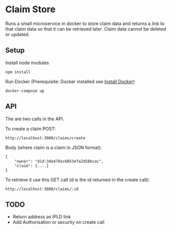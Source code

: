 # Claim Store

Runs a small microservice in docker to store claim data and returns a link to that claim data so that it can be retrieved later.  Claim data cannot be deleted or updated. 

## Setup
Install node modules

```npm install```

Run Docker (Prerequisite: Docker installed see [Install Docker](https://docs.docker.com/engine/installation/))

```docker-compose up```

## API
The are two calls in the API.

To create a claim POST:

```http://localhost:3000/claims/create```

Body (where claim is a claim in JSON format):

```
{
	"owner": "did:3de478ac6853efa2d58bcac",
	"claim": {....}
}
```

To retrieve it use this GET call (d is the id returned in the create call):

```http://localhost:3000/claims/:id```


## TODO
* Return address as IPLD link
* Add Authorisation or security on create call
